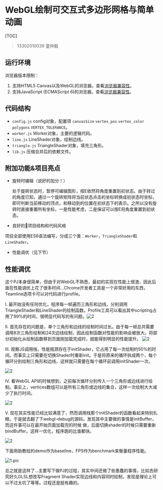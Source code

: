 # WebGL绘制可交互式多边形网格与简单动画

[TOC]

> 13302010039 童仲毅



## 运行环境

浏览器版本限制：

1. 支持HTML5 Canvas以及WebGL的浏览器。查看[浏览器兼容性](http://caniuse.com/canvas)。
2. 支持JavaScript (ECMAScript 6)的浏览器。查看[浏览器兼容性](https://kangax.github.io/compat-table/es6/)。

## 代码结构

- `config.js` config对象，配置项 `canvasSize` `vertex_pos`  `vertex_color` `polygons` `VERTEX_TOLERANCE`。
- `worker.js` Worker对象，主要的逻辑代码。
- `line.js` LineShader对象，绘制边线。
- `triangle.js` TriangleShader对象，填充三角形。
- `lib.js` 压缩合并后的依赖文件。



## 附加功能&项目亮点

- 旋转时编辑（说好的加分！）
  
  处于旋转状态时，暂停可编辑图形，按E依然将角度重置到初状态。由于转过的角度已知，通过一个旋转矩阵将当前状态点击的坐标转换成初状态时坐标，即可判断当前移动的顶点，和移动到的位置在初状态下的表示。之所以没有旋转时直接重置所有坐标，一是性能考虑，二是保证可以按E将角度重置到初状态。
  
- 良好的项目结构和代码风格

​	项目全部使用ES6语法编写，分成三个类：`Worker`，`TriangleShader`和`LineShader`。

- 性能调优（见下节）



## 性能调优

这个PJ本身很简单，但由于对WebGL不熟悉，最初的实现在性能上很渣，因此后面在性能调优上花了很多时间…Chrome开发者工具是一个非常好用的东西，Teamline选项卡可以对代码进行profile。

I. 最开始没有任何优化，程序每一帧遍历三角形和边线，分别调用TriangleShader和LineShader的绘制函数。Profile工具可以看出其中scripting占用了99%的时间，很明显代码写的有问题。![2](/Users/ZhongyiTong/Desktop/1.jpeg)

II. 首先存在的问题是，单个三角形和边线的绘制时间过长。由于每一帧总共需要调用8次三角形绘制和24次边线绘制，因此绘制函数对性能的影响会被放大。将部分初始化从绘制函数移到页面刚加载完成时，就能得到明显的性能提升。 ![2](/Users/ZhongyiTong/Desktop/2.png)

III. 观察JS调用栈，性能瓶颈存在于initShader，它占用了每一次绘制约50%的时间。而事实上只需要在切换Shader时重新init。于是将原来的循环拆成两个，每个循环分别绘制三角形和边线，这样就只需要在每个循环前调用initShader一次。

![2](/Users/ZhongyiTong/Desktop/3.png)

IV. 看WebGL API的时候想到，之前每次循环分别传入一个三角形或边线进行绘制。事实上，vertices数组可以是所有三角形或边线的集合，这样一次绘制大大减少了执行时间。

![2](/Users/ZhongyiTong/Desktop/4.png)

V. 现在其实性能已经比较满意了，然而调用栈那个initShader的函数看起来特别扎眼。于是就去翻了下webgl-debug的源码，发现其中主要做的事情是initBuffer，而这件事可以在最开始页面加载完的时候 做，后面切换shader的时候只需要重新bindBuffer。这样一优化，程序跑的比谁都快。

![2](/Users/ZhongyiTong/Desktop/5.png)

下面用助教给的demo作为baseline，FPS作为benchmark来衡量程序性能。

![1.pic](/Users/ZhongyiTong/Desktop/1.png)

总之就是这样了…主要写下做PJ的过程，其实中间还做了些愚蠢的事情，比如去研究好久GLSL想改写Fragment Shader实现边线和内容同时绘制，发现是理论上可以不过太坑了等等。过程还是挺有趣的。